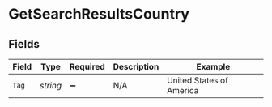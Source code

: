 # GetSearchResultsCountry


## Fields

| Field                    | Type                     | Required                 | Description              | Example                  |
| ------------------------ | ------------------------ | ------------------------ | ------------------------ | ------------------------ |
| `Tag`                    | *string*                 | :heavy_minus_sign:       | N/A                      | United States of America |